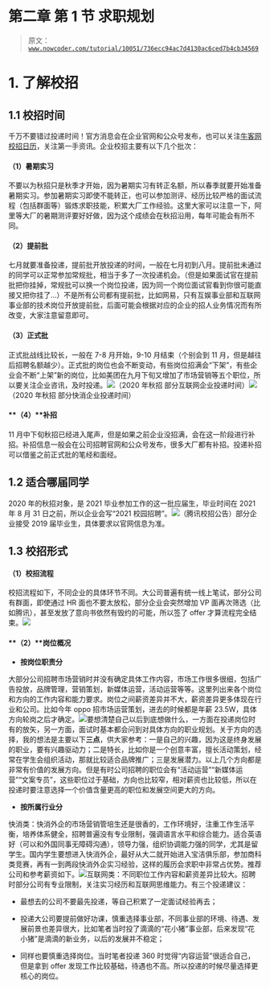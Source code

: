 # 第二章 第 1 节 求职规划

> 原文：[`www.nowcoder.com/tutorial/10051/736ecc94ac7d4130ac6ced7b4cb34569`](https://www.nowcoder.com/tutorial/10051/736ecc94ac7d4130ac6ced7b4cb34569)

# **1\. 了解校招**

## **1.1 校招时间**

千万不要错过投递时间！官方消息会在企业官网和公众号发布，也可以关注[牛客网校招日历](https://www.nowcoder.com/school/schedule)，关注第一手资讯。企业校招主要有以下几个批次：

#### **（1）暑期实习**

不要以为秋招只是秋季才开始，因为暑期实习有转正名额，所以春季就要开始准备暑期实习。参加暑期实习即使不能转正，也可以参加测评、经历比较严格的面试流程（包括群面等）锻炼求职技能，积累大厂工作经验。这里大家可以注意一下，阿里等大厂的暑期测评要好好做，因为这个成绩会在秋招沿用，每年可能会有所不同。

#### **（2）提前批**

七月就要准备投递，提前批开放投递的时间，一般在七月初到八月。提前批未通过的同学可以正常参加常规批，相当于多了一次投递机会。（但是如果面试官在提前批把你挂掉，常规批可以换一个岗位投递，因为同一个岗位面试官看到你很可能直接又把你挂了...）不是所有公司都有提前批，比如网易，只有互娱事业部和互联网事业部的技术岗位开放提前批，后面可能会根据对应的企业的招人业务情况而有所改变，大家注意留意即可。

#### **（3）正式批**

正式批战线比较长，一般在 7-8 月开始，9-10 月结束（个别会到 11 月，但是越往后招聘名额越少）。正式批的岗位也会不断变动，有些岗位招满会“下架”，有些企业会不断“上架”新的岗位，比如美团在九月下旬又增加了市场营销等五个职位，所以要关注企业咨讯，及时投递。![](img/5587020f064b07a5842edafaba73dbdb.png)（2020 年秋招 部分互联网企业投递时间）![](img/2e7b69b625aa322c7e66ce6cfe394a57.png)（2020 年秋招 部分快消企业投递时间）

#### **（4）****补招**

11 月中下旬秋招已经进入尾声，但是如果之前企业没招满，会在这一阶段进行补招。补招信息一般会在公司招聘官网和公众号发布，很多大厂都有补招。投递补招可以借鉴之前正式批的笔经和面经。

## **1.2 适合哪届同学**

2020 年的秋招对象，是 2021 毕业参加工作的这一批应届生，毕业时间在 2021 年 8 月 31 日之前，所以企业会写“2021 校园招聘”。![](img/64d3abe80167d7871271fd084d078cd7.png)（腾讯校招公告）部分企业接受 2019 届毕业生，具体要求以官网信息为准。

## **1.3 校招形式**

#### **（1）校招流程**

校招流程如下，不同企业的具体环节不同。大公司普遍有统一线上笔试，部分公司有群面，即使通过 HR 面也不要太放松，部分企业会突然增加 VP 面再次筛选（比如腾讯），甚至发放了意向书依然有毁约的可能，所以签了 offer 才算流程完全结束。![](img/69098e4e963f2612d377557ae4122b63.png)

#### **（2）****岗位概况**

*   **按岗位职责分**

大部分公司招聘市场营销时并没有确定具体工作内容，市场工作很多很细，包括广告投放，品牌管理，营销策划，新媒体运营，活动运营等等。这里列出来各个岗位和方向的工作内容和能力要求。岗位之间薪资差异并不大，薪资差异更多体现在行业和公司。比如今年 oppo 招市场运营策划，进去的时候都是年薪 23.5W，具体方向轮岗之后才确定。![](img/5e52e28bc9c8250be83bb22946e6e7d8.png)要想清楚自己以后到底想做什么，一方面在投递岗位时有的放矢，另一方面，面试时基本都会问到对具体方向的职业规划。关于方向的选择，我的想法是主要以下**三点**，供大家参考：一是自己的兴趣，因为这是终身发展的职业，要有兴趣驱动力；二是特长，比如你是一个创意丰富，擅长活动策划，经常在学生会组织活动，那就比较适合品牌推广；三是发展潜力。以上几个方向都是非常有价值的发展方向。但是有时公司招聘的职位会有“活动运营”“新媒体运营”“文案专员”，这些职位过于基础，方向也比较窄，相对薪资也比较低，所以在投递时要注意选择一个价值含量更高的职位和发展空间更大的方向。

*   **按所属行业分**

快消类：快消外企的市场营销管培生还是很香的，工作环境好，注重工作生活平衡，培养体系健全，招聘普遍没有专业限制，强调语言水平和综合能力。适合英语好（可以和外国同事无障碍沟通），领导力强，组织协调能力强的同学，尤其是留学生。国内学生要想进入快消外企，最好从大二就开始进入宝洁俱乐部，参加商科类竞赛，再有一到两段快消外企实习经验，这样的履历会求职中非常占优势。推荐公司和参考薪资如下。![](img/107e33861e652b193d1d0dfecd297204.png)互联网类：不同职位工作内容和薪资差异比较大。招聘时部分公司有专业限制，关注实习经历和互联网思维能力。有三个投递建议：

*   最想去的公司不要最先投递，等自己积累了一定面试经验再去；

*   投递大公司要提前做好功课，慎重选择事业部，不同事业部的环境、待遇、发展前景也差异很大，比如笔者当时投了滴滴的“花小猪”事业部，后来发现“花小猪”是滴滴的新业务，以后的发展并不稳定；

*   同样也要慎重选择岗位。当时笔者投递 360 时觉得“内容运营”很适合自己，但是拿到 offer 发现工作比较基础，待遇也不高。所以投递的时候尽量选择更核心的岗位。